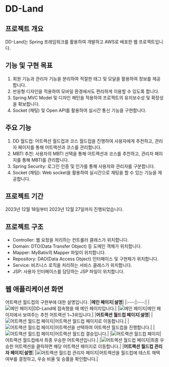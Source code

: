# DD-Land

## 프로젝트 개요
DD-Land는 Spring 프레임워크를 활용하여 개발하고 AWS로 배포한 웹 프로젝트입니다.

## 기능 및 구현 목표
1. 회원 기능과 관리자 기능을 분리하여 적절한 태그 및 모달을 활용하여 정보를 제공합니다.
2. 반응형 디자인을 적용하여 모바일 환경에서도 편리하게 이용할 수 있도록 합니다.
3. Spring MVC Model 및 디자인 패턴을 적용하여 프로젝트의 유지보수성 및 확장성을 확보합니다.
4. Socket (채팅) 및 Open API를 활용하여 실시간 통신 기능을 구현합니다.

## 주요 기능
1. DD 월드컵: 어트랙션 월드컵과 코스 월드컵을 진행하여 사용자에게 추천하고, 관리자 페이지를 통해 어트랙션과 코스를 관리합니다.
2. MBTI 추천: 사용자의 MBTI 선택을 통해 어트랙션과 코스를 추천하고, 관리자 페이지를 통해 MBTI를 관리합니다.
3. Spring Security: 로그인 인증 및 인가를 통해 사용자와 관리자를 구분합니다.
4. Socket (채팅): Web socket을 활용하여 실시간으로 채팅을 할 수 있는 기능을 제공합니다.

## 프로젝트 기간
2023년 12월 18일부터 2023년 12월 27일까지 진행되었습니다.

## 프로젝트 구조
- Controller: 웹 요청을 처리하는 컨트롤러 클래스가 위치합니다.
- Domain: DTO(Data Transfer Object) 등 도메인 객체가 위치합니다.
- Mapper: MyBatis의 Mapper 파일이 위치합니다.
- Repository: DAO(Data Access Object) 인터페이스 및 구현체가 위치합니다.
- Service: 비즈니스 로직을 처리하는 서비스 클래스가 위치합니다.
- JSP: 사용자 인터페이스를 담당하는 JSP 파일이 위치합니다.
  
## 웹 애플리케이션 화면
어트랙션 월드컵의 구현부에 대한 설명입니다.
|**메인 페이지**|**설명**|
|:---:|:---:|
|![메인 페이지](https://isaac-seungwon.github.io/portfolio/assets/img/portfolio/portfolio-12/dd-land/dd-land%201.png)|DD-Land에 접속했을 때 메인 페이지입니다.|
|![메인 페이지](https://isaac-seungwon.github.io/portfolio/assets/img/portfolio/portfolio-12/dd-land/dd-land%202.png)|메인 페이지에서 보여주는 추천 어트랙션 1~3위입니다.|
|**어트랙션 월드컵 페이지**|**설명**|
|![어트랙션 월드컵 페이지](https://isaac-seungwon.github.io/portfolio/assets/img/portfolio/portfolio-12/dd-land/dd-land%204.png)|어트랙션 월드컵 페이지로 이동합니다.|
|![어트랙션 월드컵 페이지](https://isaac-seungwon.github.io/portfolio/assets/img/portfolio/portfolio-12/dd-land/dd-land%206.png)|어트랙션을 선택하여 어트랙션 월드컵을 진행합니다.|
|![어트랙션 월드컵 페이지](https://isaac-seungwon.github.io/portfolio/assets/img/portfolio/portfolio-12/dd-land/dd-land%207.png)|어트랙션 월드컵 결승입니다.|
|![어트랙션 월드컵 페이지](https://isaac-seungwon.github.io/portfolio/assets/img/portfolio/portfolio-12/dd-land/dd-land%208.png)|어트랙션 월드컵에서 최종 우승한 어트랙션입니다.|
|![어트랙션 월드컵 페이지](https://isaac-seungwon.github.io/portfolio/assets/img/portfolio/portfolio-12/dd-land/dd-land%209.png)|최종 우승한 어트랙션을 클릭하면 해당 어트랙션 페이지로 이동합니다.|
|**어트랙션 월드컵 관리자 페이지**|**설명**|
|![어트랙션 월드컵 관리자 페이지](https://isaac-seungwon.github.io/portfolio/assets/img/portfolio/portfolio-12/dd-land/dd-land%2018.png)|어트랙션을 월드컵에 테스트 채택 여부를 결정하고, 우승 비율 및 승률을 확인합니다.|

